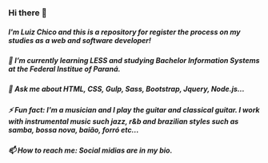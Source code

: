### Hi there 👋
##### I'm Luiz Chico and this is a repository for register the process on my studies as a web and software developer!
##### 🌱 I’m currently learning LESS and studying Bachelor Information Systems at the Federal Institue of Paraná.
##### 💬 Ask me about HTML, CSS, Gulp, Sass, Bootstrap, Jquery, Node.js...
##### ⚡ Fun fact: I'm a musician and I play the guitar and classical guitar. I work with instrumental music such jazz, r&b and brazilian styles such as samba, bossa nova, baião, forró etc... 
##### 📫 How to reach me: Social midias are in my bio. 
<!--
**LuizFKM/LuizFKM** is a ✨ _special_ ✨ repository because its `README.md` (this file) appears on your GitHub profile.

Here are some ideas to get you started:

- 🔭 I’m currently working on ...
- 🌱 I’m currently learning ...
- 👯 I’m looking to collaborate on ...
- 🤔 I’m looking for help with ...
- 💬 Ask me about ...
- 📫 How to reach me: ...
- 😄 Pronouns: ...
- ⚡ Fun fact: ...
-->
